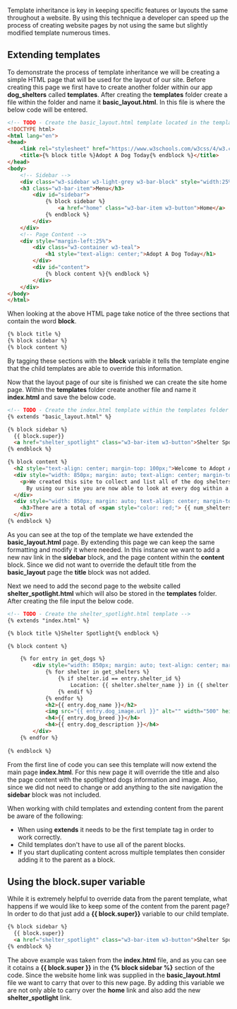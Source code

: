 Template inheritance is key in keeping specific features or layouts the same throughout a website. By using this technique a developer can speed up the process of creating website pages by not using the same but slightly modified template numerous times.

## Extending templates

To demonstrate the process of template inheritance we will be creating a simple HTML page that will be used for the layout of our site. Before creating this page we first have to create another folder within our app **dog_shelters** called **templates**. After creating the **templates** folder create a file within the folder and name it **basic_layout.html**. In this file is where the below code will be entered.

```html
<!-- TODO - Create the basic_layout.html template located in the templates folder -->
<!DOCTYPE html>
<html lang="en">
<head>
    <link rel="stylesheet" href="https://www.w3schools.com/w3css/4/w3.css">
    <title>{% block title %}Adopt A Dog Today{% endblock %}</title>
</head>
<body>
    <!-- Sidebar -->
    <div class="w3-sidebar w3-light-grey w3-bar-block" style="width:25%">
    <h3 class="w3-bar-item">Menu</h3>
        <div id="sidebar">
            {% block sidebar %}
                <a href="home" class="w3-bar-item w3-button">Home</a>
            {% endblock %}
        </div>
    </div>
    <!-- Page Content -->
    <div style="margin-left:25%">
        <div class="w3-container w3-teal">
            <h1 style="text-align: center;">Adopt A Dog Today</h1>
        </div>   
        <div id="content">
            {% block content %}{% endblock %}
        </div>
    </div>     
</body>
</html>
```

When looking at the above HTML page take notice of the three sections that contain the word **block**.

```html
{% block title %}
{% block sidebar %}
{% block content %}
```
By tagging these sections with the **block** variable it tells the template engine that the child templates are able to override this information. 

Now that the layout page of our site is finished we can create the site home page. Within the **templates** folder create another file and name it **index.html** and save the below code.

```html
<!-- TODO - Create the index.html template within the templates folder -->
{% extends "basic_layout.html" %}

{% block sidebar %}
  {{ block.super}}
  <a href="shelter_spotlight" class="w3-bar-item w3-button">Shelter Spotlight</a>
{% endblock %}

{% block content %}
  <h2 style="text-align: center; margin-top: 100px;">Welcome to Adopt A Dog Today!</h2>
  <div style="width: 850px; margin: auto; text-align: center; margin-top: 50px;">
    <p>We created this site to collect and list all of the dog shelters that exist within the United States. 
      By using our site you are now able to look at every dog within a shelter to find the perfect match for you.</p>
  </div>
  <div style="width: 850px; margin: auto; text-align: center; margin-top: 50px;">
    <h3>There are a total of <span style="color: red;"> {{ num_shelters }} </span> shelter(s) that have <span  style="color: red;"> {{ num_dogs }} </span> dog(s) ready for adoption.</h3>
  </div>
{% endblock %}
```
As you can see at the top of the template we have extended the **basic_layout.html** page. By extending this page we can keep the same formatting and modify it where needed. In this instance we want to add a new nav link in the **sidebar** block, and the page content within the **content** block. Since we did not want to override the default title from the **basic_layout** page the **title** block was not added.

Next we need to add the second page to the website called **shelter_spotlight.html** which will also be stored in the **templates** folder. After creating the file input the below code.

```html
<!-- TODO - Create the shelter_spotlight.html template -->
{% extends "index.html" %}

{% block title %}Shelter Spotlight{% endblock %}

{% block content %}

    {% for entry in get_dogs %}
        <div style="width: 850px; margin: auto; text-align: center; margin-top: 50px;">
            {% for shelter in get_shelters %}
                {% if shelter.id == entry.shelter_id %}
                    Location: {{ shelter.shelter_name }} in {{ shelter.shelter_location }}
                {% endif %}
            {% endfor %}
            <h2>{{ entry.dog_name }}</h2>
            <img src="{{ entry.dog_image.url }}" alt="" width="500" height="600">
            <h4>{{ entry.dog_breed }}</h4>
            <h4>{{ entry.dog_description }}</h4>
        </div>
    {% endfor %}
    
{% endblock %}
```
From the first line of code you can see this template will now extend the main page **index.html**. For this new page it will override the title and also the page content with the spotlighted dogs information and image. Also, since we did not need to change or add anything to the site navigation the **sidebar** block was not included.

When working with child templates and extending content from the parent be aware of the following:

- When using **extends** it needs to be the first template tag in order to work correctly.
- Child templates don't have to use all of the parent blocks.
- If you start duplicating content across multiple templates then consider adding it to the parent as a block.

## Using the **block.super** variable

While it is extremely helpful to override data from the parent template, what happens if we would like to keep some of the content from the parent page? In order to do that just add a **{{ block.super}}** variable to our child template.

```html
{% block sidebar %}
  {{ block.super}}
  <a href="shelter_spotlight" class="w3-bar-item w3-button">Shelter Spotlight</a>
{% endblock %}
```
The above example was taken from the **index.html** file, and as you can see it cotains a **{{ block.super }}** in the **{% block sidebar %}** section of the code. Since the website home link was supplied in the **basic_layout.html** file we want to carry that over to this new page. By adding this variable we are not only able to carry over the **home** link and also add the new **shelter_spotlight** link.